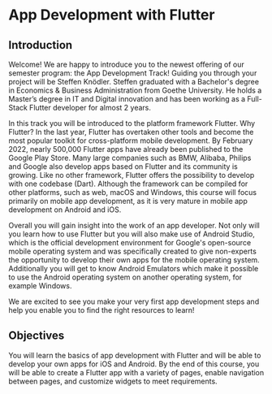 # App Development with Flutter

## Introduction
Welcome!
We are happy to introduce you to the newest offering of our semester program: the App Development Track!  Guiding you through your project will be Steffen Knödler. Steffen graduated with a Bachelor's degree in Economics & Business Administration from Goethe University. He holds a Master’s degree in IT and Digital innovation and has been working as a Full-Stack Flutter developer for almost 2 years. 

In this track you will be introduced to the platform framework Flutter. Why Flutter?  In the last year, Flutter has overtaken other tools and become the most popular toolkit for cross-platform mobile development. By February 2022, nearly 500,000 Flutter apps have already been published to the Google Play Store. Many large companies such as BMW, Alibaba, Philips and Google also develop apps based on Flutter and its community is growing. Like no other framework, Flutter offers the possibility to develop with one codebase (Dart).  Although the framework can be compiled for other platforms, such as web, macOS and Windows, this course will focus primarily on mobile app development, as it is very mature in mobile app development on Android and iOS.

Overall you will gain insight into the work of an app developer. Not only will you learn how to use Flutter but you will also make use of Android Studio, which is the official development environment for Google's open-source mobile operating system and was specifically created to give non-experts the opportunity to develop their own apps for the mobile operating system. Additionally you will get to know Android Emulators which make it possible to use the Android operating system on another operating system, for example Windows.

We are excited to see you make your very first app development steps and help you enable you to find the right resources to learn!



## Objectives
You will learn the basics of app development with Flutter and will be able to develop your own apps for iOS and Android. By the end of this course, you will be able to create a Flutter app with a variety of pages, enable navigation between pages, and customize widgets to meet requirements.
